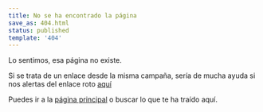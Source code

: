 ```yaml
---
title: No se ha encontrado la página
save_as: 404.html
status: published
template: '404'
---
```


Lo sentimos, esa página no existe.

Si se trata de un enlace desde la misma campaña,
sería de mucha ayuda si nos alertas del enlace roto [aquí](https://github.com/vokimon/desconectaibex35.org/issues)

Puedes ir a la [página principal](/) o buscar lo que te ha traído aquí.




